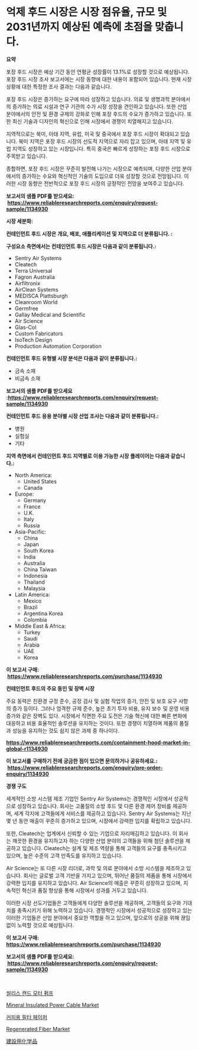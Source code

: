 <p><h1>억제 후드 시장은 시장 점유율, 규모 및 2031년까지 예상된 예측에 초점을 맞춥니다.</h1></p><p><strong>요약</strong></p>
<p><p>포장 후드 시장은 예상 기간 동안 연평균 성장률이 13.1%로 성장할 것으로 예상됩니다. 포장 후드 시장 조사 보고서에는 시장 동향에 대한 내용이 포함되어 있습니다. 현재 시장 상황에 대한 특정한 조사 결과는 다음과 같습니다.</p><p>포장 후드 시장은 증가하는 요구에 따라 성장하고 있습니다. 의료 및 생명과학 분야에서의 증가하는 의료 시설과 연구 기관의 수가 시장 성장을 견인하고 있습니다. 또한 산업 분야에서의 안전 및 환경 규제의 강화로 인해 포장 후드의 수요가 증가하고 있습니다. 또한 최신 기술과 디자인의 혁신으로 인해 시장에서 경쟁이 치열해지고 있습니다.</p><p>지역적으로는 북미, 아태 지역, 유럽, 미국 및 중국에서 포장 후드 시장이 확대되고 있습니다. 북미 지역은 포장 후드 시장의 선도적 지역으로 자리 잡고 있으며, 아태 지역 및 유럽 지역도 성장하고 있는 시장입니다. 특히 중국은 빠르게 성장하는 포장 후드 시장으로 주목받고 있습니다.</p><p>종합하면, 포장 후드 시장은 꾸준히 발전해 나가는 시장으로 예측되며, 다양한 산업 분야에서의 증가하는 수요와 혁신적인 기술의 도입으로 더욱 성장할 것으로 전망됩니다. 이러한 시장 동향은 전반적으로 포장 후드 시장의 긍정적인 전망을 보여주고 있습니다.</p></p>
<p><strong>보고서의 샘플 PDF를 받으세요: &nbsp;<a href="https://www.reliableresearchreports.com/enquiry/request-sample/1134930">https://www.reliableresearchreports.com/enquiry/request-sample/1134930</a></strong></p>
<p><strong>시장 세분화:</strong></p>
<p><strong> 컨테인먼트 후드 시장은 개요, 배포, 애플리케이션 및 지역으로 더 분류됩니다. :</strong></p>
<p><strong>구성요소 측면에서는 컨테인먼트 후드 시장은 다음과 같이 분류됩니다.:</strong></p>
<p><ul><li>Sentry Air Systems</li><li>Cleatech</li><li>Terra Universal</li><li>Fagron Australia</li><li>Airfiltronix</li><li>AirClean Systems</li><li>MEDISCA Plattsburgh</li><li>Cleanroom World</li><li>Germfree</li><li>Gallay Medical and Scientific</li><li>Air Science</li><li>Glas-Col</li><li>Custom Fabricators</li><li>IsoTech Design</li><li>Production Automation Corporation</li></ul></p>
<p><strong> 컨테인먼트 후드 유형별 시장 분석은 다음과 같이 분류됩니다.:</strong></p>
<p><ul><li>금속 소재</li><li>비금속 소재</li></ul></p>
<p><strong>보고서의 샘플 PDF를 받으세요 :<a href="https://www.reliableresearchreports.com/enquiry/request-sample/1134930">https://www.reliableresearchreports.com/enquiry/request-sample/1134930</a></strong></p>
<p><strong> 컨테인먼트 후드 응용 분야별 시장 산업 조사는 다음과 같이 분류됩니다.:</strong></p>
<p><ul><li>병원</li><li>실험실</li><li>기타</li></ul></p>
<p><strong>지역 측면에서 컨테인먼트 후드 지역별로 이용 가능한 시장 플레이어는 다음과 같습니다.:</strong></p>
<p><ul>
    <li>
        North America:
        <ul>
            <li>United States</li>
            <li>Canada</li>
        </ul>
    </li>
    <li>
        Europe:
        <ul>
            <li>Germany</li>
            <li>France</li>
            <li>U.K.</li>
            <li>Italy</li>
            <li>Russia</li>
        </ul>
    </li>
    <li>
        Asia-Pacific:
        <ul>
            <li>China</li>
            <li>Japan</li>
            <li>South Korea</li>
            <li>India</li>
            <li>Australia</li>
            <li>China Taiwan</li>
            <li>Indonesia</li>
            <li>Thailand</li>
            <li>Malaysia</li>
        </ul>
    </li>
    <li>
        Latin America:
        <ul>
            <li>Mexico</li>
            <li>Brazil</li>
            <li>Argentina Korea</li>
            <li>Colombia</li>
        </ul>
    </li>
    <li>
        Middle East & Africa:
        <ul>
            <li>Turkey</li>
            <li>Saudi</li>
            <li>Arabia</li>
            <li>UAE</li>
            <li>Korea</li>
        </ul>
    </li>
    </ul></p>
<p><strong>이 보고서 구매: &nbsp;<a href="https://www.reliableresearchreports.com/purchase/1134930">https://www.reliableresearchreports.com/purchase/1134930</a></strong></p>
<p><strong>컨테인먼트 후드의 주요 동인 및 장벽 시장</strong></p>
<p><p>주요 동력은 친환경 규정 준수, 공정 검사 및 실험 작업의 증가, 안전 및 보호 요구 사항의 증가 등이다. 그러나 엄격한 규제 준수, 높은 초기 투자 비용, 유지 보수 및 운영 비용 증가와 같은 장벽도 있다. 시장에서 직면한 주요 도전은 기술 혁신에 대한 빠른 변화에 대응하고 비용 효율적인 솔루션을 유지하는 것이다. 또한 경쟁이 치열하며 제품의 품질과 성능을 유지하는 것도 쉽지 않은 과제 중 하나이다.</p></p>
<p><strong><a href="https://www.reliableresearchreports.com/containment-hood-market-in-global-r1134930">https://www.reliableresearchreports.com/containment-hood-market-in-global-r1134930</a></strong></p>
<p><strong>이 보고서를 구매하기 전에 궁금한 점이 있으면 문의하거나 공유하세요.: &nbsp;<a href="https://www.reliableresearchreports.com/enquiry/pre-order-enquiry/1134930">https://www.reliableresearchreports.com/enquiry/pre-order-enquiry/1134930</a></strong></p>
<p><strong>경쟁 구도</strong></p>
<p><p>세계적인 소방 시스템 제조 기업인 Sentry Air Systems는 경쟁적인 시장에서 성공적으로 성장하고 있습니다. 회사는 고품질의 소방 후드 및 다른 환경 제어 장비를 제공하며, 세계 각지에 고객들에게 서비스를 제공하고 있습니다. Sentry Air Systems는 지난 몇 년 동안 매출이 꾸준히 증가하고 있으며, 시장에서 강력한 입지를 확립하고 있습니다.</p><p>또한, Cleatech는 업계에서 신뢰할 수 있는 기업으로 자리매김하고 있습니다. 이 회사는 깨끗한 환경을 유지하고자 하는 다양한 산업 분야의 고객들을 위해 첨단 솔루션을 제공하고 있습니다. Cleatech는 설계 및 제조 역량을 통해 고객들의 요구를 충족시키고 있으며, 높은 수준의 고객 만족도를 유지하고 있습니다.</p><p>Air Science는 또 다른 시장 리더로, 과학 및 의료 분야에서 소방 시스템을 제조하고 있습니다. 회사는 글로벌 고객 기반을 가지고 있으며, 뛰어난 품질의 제품을 통해 시장에서 강력한 입지를 유지하고 있습니다. Air Science의 매출은 꾸준히 성장하고 있으며, 지속적인 혁신과 품질 향상을 통해 시장에서 성과를 거두고 있습니다.</p><p>이러한 시장 선도기업들은 고객들에게 다양한 솔루션을 제공하며, 고객들의 요구와 기대치를 충족시키기 위해 노력하고 있습니다. 경쟁적인 시장에서 성공적으로 성장하고 있는 이러한 기업들은 산업 분야에서 중요한 역할을 하고 있으며, 앞으로의 성공을 위해 끊임없이 노력할 것으로 예상됩니다.</p></p>
<p><strong>이 보고서 구매: &nbsp; <a href="https://www.reliableresearchreports.com/purchase/1134930">https://www.reliableresearchreports.com/purchase/1134930</a></strong></p>
<p><strong>보고서의 샘플 PDF를 받으세요: &nbsp;<a href="https://www.reliableresearchreports.com/enquiry/request-sample/1134930">https://www.reliableresearchreports.com/enquiry/request-sample/1134930</a></strong><strong></strong></p>
<p>&nbsp;</p>
<p><p><a href="https://github.com/vseigx30c9a1j/Market-Research-Report-List-1/blob/main/180155126504.md">씰리스 캔드 모터 펌프</a></p><p><a href="https://github.com/marloy8/Market-Research-Report-List-4/blob/main/mineral-insulated-power-cable-market.md">Mineral Insulated Power Cable Market</a></p><p><a href="https://github.com/plelbej847484502/Market-Research-Report-List-1/blob/main/239641726503.md">커피용 필터 페이퍼</a></p><p><a href="https://issuu.com/reportprime-2/docs/regenerated-fiber-market-size-2030.pptx">Regenerated Fiber Market</a></p><p><a href="https://github.com/EthanMorar2011/Market-Research-Report-List-1/blob/main/695928128871.md">建設用化学品</a></p></p>